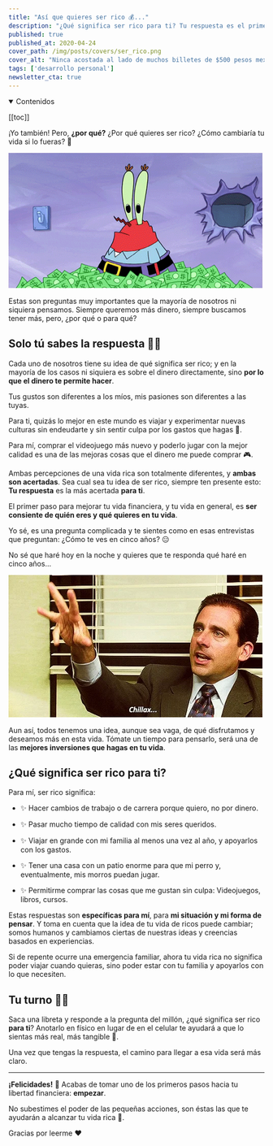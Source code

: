 ```yaml
---
title: "Así que quieres ser rico 💰..."
description: "¿Qué significa ser rico para ti? Tu respuesta es el primer paso hacia tu libertad financiera 👊🏼"
published: true
published_at: 2020-04-24
cover_path: /img/posts/covers/ser_rico.png
cover_alt: "Ninca acostada al lado de muchos billetes de $500 pesos mexicanos y de un cartel que dice: '¿Qué significa ser rico? $'."
tags: ['desarrollo personal']
newsletter_cta: true
---
```


<details open>
  <summary>
    Contenidos
  </summary>

  [[toc]]

</details>

¡Yo también! Pero, **¿por qué?** ¿Por qué quieres ser rico? ¿Cómo cambiaría tu vida si lo fueras? 🤔

![Don Cangrejo, con tanto dinero que no sabe qué hacer](/img/posts/don_cangrejo_con_mucho_dinero.gif)

Estas son preguntas muy importantes que la mayoría de nosotros ni siquiera pensamos. Siempre queremos más dinero, siempre buscamos tener más, pero, ¿por qué o para qué?

## Solo tú sabes la respuesta 🙌🏼 

Cada uno de nosotros tiene su idea de qué significa ser rico; y en la mayoría de los casos ni siquiera es sobre el dinero directamente, sino **por lo que el dinero te permite hacer**.

Tus gustos son diferentes a los míos, mis pasiones son diferentes a las tuyas. 

Para ti, quizás lo mejor en este mundo es viajar y experimentar nuevas culturas sin endeudarte y sin sentir culpa por los gastos que hagas 🛫. 

Para mí, comprar el videojuego más nuevo y poderlo jugar con la mejor calidad es una de las mejoras cosas que el dinero me puede comprar 🎮.

Ambas percepciones de una vida rica son totalmente diferentes, y **ambas son acertadas**. Sea cual sea tu idea de ser rico, siempre ten presente esto: **Tu respuesta** es la más acertada **para ti**.

El primer paso para mejorar tu vida financiera, y tu vida en general, es **ser consiente de quién eres y qué quieres en tu vida**.  

Yo sé, es una pregunta complicada y te sientes como en esas entrevistas que preguntan: ¿Cómo te ves en cinco años? 😑

No sé que haré hoy en la noche y quieres que te responda qué haré en cinco años...

![Michael Scott diciendo que te relajes](/img/posts/the_office_chillax.webp)

Aun así, todos tenemos una idea, aunque sea vaga, de qué disfrutamos y deseamos más en esta vida. Tómate un tiempo para pensarlo, será una de las **mejores inversiones que hagas en tu vida**. 

## ¿Qué significa ser rico para ti?

Para mí, ser rico significa:

- ✨ Hacer cambios de trabajo o de carrera porque quiero, no por dinero.

- ✨ Pasar mucho tiempo de calidad con mis seres queridos.

- ✨ Viajar en grande con mi familia al menos una vez al año, y apoyarlos con los gastos.

- ✨ Tener una casa con un patio enorme para que mi perro y, eventualmente, mis morros puedan jugar.

- ✨ Permitirme comprar las cosas que me gustan sin culpa: Videojuegos, libros, cursos.

Estas respuestas son **específicas para mí**, para **mi situación y mi forma de pensar**. Y toma en cuenta que la idea de tu vida de ricos puede cambiar; somos humanos y cambiamos ciertas de nuestras ideas y creencias basados en experiencias.  

Si de repente ocurre una emergencia familiar, ahora tu vida rica no significa poder viajar cuando quieras, sino poder estar con tu familia y apoyarlos con lo que necesiten. 

## Tu turno 👊🏼

Saca una libreta y responde a la pregunta del millón, ¿qué significa ser rico **para ti**? Anotarlo en físico en lugar de en el celular te ayudará a que lo sientas más real, más tangible 📝. 

Una vez que tengas la respuesta, el camino para llegar a esa vida será más claro.

***

**¡Felicidades!** 🥳 Acabas de tomar uno de los primeros pasos hacia tu libertad financiera: **empezar**.

No subestimes el poder de las pequeñas acciones, son éstas las que te ayudarán a alcanzar tu vida rica 🤑.

Gracias por leerme ❤️

